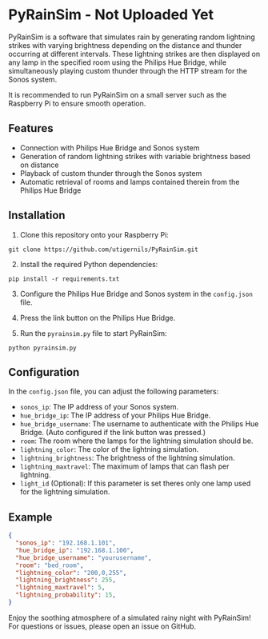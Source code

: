 # PyRainSim - Not Uploaded Yet

PyRainSim is a software that simulates rain by generating random lightning strikes with varying brightness depending on the distance and thunder occurring at different intervals. These lightning strikes are then displayed on any lamp in the specified room using the Philips Hue Bridge, while simultaneously playing custom thunder through the HTTP stream for the Sonos system.

It is recommended to run PyRainSim on a small server such as the Raspberry Pi to ensure smooth operation.

## Features

- Connection with Philips Hue Bridge and Sonos system
- Generation of random lightning strikes with variable brightness based on distance
- Playback of custom thunder through the Sonos system
- Automatic retrieval of rooms and lamps contained therein from the Philips Hue Bridge

## Installation

1. Clone this repository onto your Raspberry Pi:

```
git clone https://github.com/utigernils/PyRainSim.git
```

2. Install the required Python dependencies:

```
pip install -r requirements.txt
```

3. Configure the Philips Hue Bridge and Sonos system in the `config.json` file.

4. Press the link button on the Philips Hue Bridge.

5. Run the `pyrainsim.py` file to start PyRainSim:

```
python pyrainsim.py
```

## Configuration

In the `config.json` file, you can adjust the following parameters:

- `sonos_ip`: The IP address of your Sonos system.
- `hue_bridge_ip`: The IP address of your Philips Hue Bridge.
- `hue_bridge_username`: The username to authenticate with the Philips Hue Bridge. (Auto configured if the link button was pressed.)
- `room`: The room where the lamps for the lightning simulation should be.
- `lightning_color`: The color of the lightning simulation.
- `lightning_brightness`: The brightness of the lightning simulation.
- `lightning_maxtravel`: The maximum of lamps that can flash per lightning.
- `light_id` (Optional): If this parameter is set theres only one lamp used for the lightning simulation.

## Example

```json
{
  "sonos_ip": "192.168.1.101",
  "hue_bridge_ip": "192.168.1.100",
  "hue_bridge_username": "yourusername",
  "room": "bed_room",
  "lightning_color": "200,0,255",
  "lightning_brightness": 255,
  "lightning_maxtravel": 5,
  "lightning_probability": 15,
}
```

Enjoy the soothing atmosphere of a simulated rainy night with PyRainSim! For questions or issues, please open an issue on GitHub.
